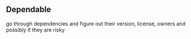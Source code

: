 ## Dependable

go through dependencies and figure out their version, license, owners and possibly if they are risky


